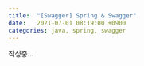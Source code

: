```yaml
---
title:  "[Swagger] Spring & Swagger"
date:   2021-07-01 08:19:00 +0900
categories: java, spring, swagger
---
```


작성중...
